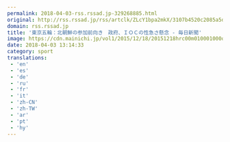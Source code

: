 ```yaml
---
permalink: 2018-04-03-rss.rssad.jp-329268885.html
original: http://rss.rssad.jp/rss/artclk/ZLcY1bpa2mkX/3107b4520c2085a5da27da34b4a04179?ul=3MpuIsCcZ0N204jRzE4UJN5EuhKA6Td8q.eZDn2S5peqBy3nguyCAZOWLbZ8b9JBgE2I7s0ebf8MW_fS8ux5.KxLh8P1
domain: rss.rssad.jp
title: '東京五輪：北朝鮮の参加前向き　政府、ＩＯＣの性急さ懸念 - 毎日新聞'
image: https://cdn.mainichi.jp/vol1/2015/12/18/20151218hrc00m010001000q/9.jpg?2
date: 2018-04-03 13:14:33
category: sport
translations: 
 - 'en'
 - 'es'
 - 'de'
 - 'ru'
 - 'fr'
 - 'it'
 - 'zh-CN'
 - 'zh-TW'
 - 'ar'
 - 'pt'
 - 'hy'
---
```


